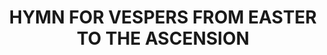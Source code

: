 ---
capo: 0
id: 0
lang: en-us
page: 16-2
step: lit
subtitle: ''
tags:
- hym
title: HYMN FOR VESPERS FROM EASTER TO THE ASCENSION
---